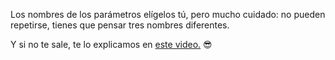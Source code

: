 Los nombres de los parámetros elígelos tú, pero mucho cuidado: no pueden repetirse, tienes que pensar tres nombres diferentes.

Y si no te sale, te lo explicamos en [este video.](https://www.youtube.com/watch?v=jiLKeZISFx0) :sunglasses: